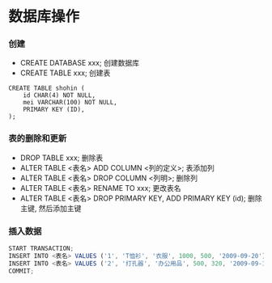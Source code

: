 # 数据库操作
### 创建
- CREATE DATABASE xxx; 创建数据库
- CREATE TABLE xxx; 创建表
```
CREATE TABLE shohin (
    id CHAR(4) NOT NULL,
    mei VARCHAR(100) NOT NULL,
    PRIMARY KEY (ID),
);
```

### 表的删除和更新
- DROP TABLE xxx; 删除表
- ALTER TABLE <表名> ADD COLUMN <列的定义>; 表添加列
- ALTER TABLE <表名> DROP COLUMN <列明>; 删除列
- ALTER TABLE <表名> RENAME TO xxx; 更改表名
- ALTER TABLE <表名> DROP PRIMARY KEY, ADD PRIMARY KEY (id); 删除主键, 然后添加主键

### 插入数据
```javascript
START TRANSACTION;
INSERT INTO <表名> VALUES ('1', 'T恤衫', '衣服', 1000, 500, '2009-09-20');
INSERT INTO <表名> VALUES ('2', '打孔器', '办公用品', 500, 320, '2009-09-11');
COMMIT;
```
